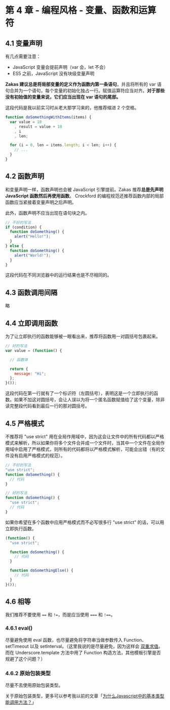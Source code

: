 # 第 4 章 - 编程风格 - 变量、函数和运算符

## 4.1 变量声明

有几点需要注意：

- JavaScript 变量会提前声明（var 会，let 不会）
- ES5 之前，JavaScript 没有块级变量声明

**Zakas 建议总是将局部变量的定义作为函数内第一条语句**，并且将所有的 var 语句合并为一个语句，每个变量的初始化独占一行。赋值运算符应当对齐。**对于那些没有初始值的变量来说，它们应当出现在 var 语句的尾部。**

这段代码是我以前实习时从老大那学习来的，他推荐缩进 2 个空格。

```javascript
function doSomethingWithItems(items) {
  var value = 10
    , result = value + 10
    , i
    , len;

  for (i = 0, len = items.length; i < len; i++) {
    // ...
  }
}
```

## 4.2 函数声明

和变量声明一样，函数声明也会被 JavaScript 引擎提前。Zakas 推荐**总是先声明 JavaScript 函数然后再使用函数**。
Crockford 的编程规范还推荐函数内部的局部函数应当紧接着变量声明之后声明。

此外，函数声明不应当出现在语句块之内。

```javascript
// 不好的写法
if (condition) {
  function doSomething() {
    alert("Hello!");
  }
} else {
  function doSomething() {
    alert("World!");
  }
}
```

这段代码在不同浏览器中的运行结果也是不尽相同的。

## 4.3 函数调用间隔

略

## 4.4 立即调用函数

为了让立即执行的函数能够被一眼看出来，推荐将函数用一对圆括号包裹起来。

```javascript
// 好的写法
var value = (function() {

  // 函数体

  return {
    message: "Hi";
  };
}());
```

这段代码在第一行就有了一个标识符（左圆括号），表明这是一个立即执行的函数。如果不加这对圆括号，会让人误以为将一个匿名函数赋值给了这个变量，除非读完整段代码看到最后一行的那对圆括号。

## 4.5 严格模式

不推荐将 "use strict" 用在全局作用域中，因为这会让文件中的所有代码都以严格模式来解析，所以如果你将多个文件合并成一个文件时，当其中一个文件在全局作用域中启用了严格模式，则所有的代码都将以严格模式解析，可能会出错（有的文件没有启用严格模式的规范）。

```javascript
// 不好的写法
"use strict";
function doSomething() {
  // 代码
}

// 好的写法
function doSomething() {
  "use strict";
  // 代码
}
```

如果你希望在多个函数中应用严格模式而不必写很多行 "use strict" 的话，可以用立即执行函数。

```javascript
(function() {
  "use strict";

  function doSomething() {
    // 代码
  }

  function doSomethingElse() {
    // 代码
  }
}());
```

## 4.6 相等

我们推荐不要使用 `==` 和 `!=`，而是应当使用 `===` 和 `!==`。

### 4.6.1 eval()

尽量避免使用 eval 函数，也尽量避免将字符串当做参数传入 Function、setTimeout 以及 setInterval。（这里我说的是尽量避免，因为这样会 [双重求值](http://www.cnblogs.com/zichi/p/4658303.html)。而在 Underscore.template 方法中用了 Function 构造方法，其他模板引擎是否规避了这个问题？）

### 4.6.2 原始包装类型

尽量不去使用原始包装类型。

关于原始包装类型，更多可以参考我以前的文章「[为什么Javascript中的基本类型能调用方法？](http://www.cnblogs.com/zichi/p/4836101.html)」
